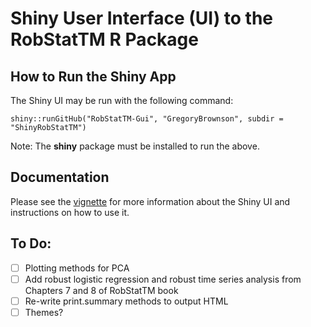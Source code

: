# Shiny User Interface (UI) to the RobStatTM R Package

## How to Run the Shiny App
The Shiny UI may be run with the following command:

  `shiny::runGitHub("RobStatTM-Gui", "GregoryBrownson", subdir = "ShinyRobStatTM")`
  
Note: The **shiny** package must be installed to run the above.

## Documentation
Please see the [vignette](https://github.com/GregoryBrownson/RobStatTM-GUI/blob/master/vignette/RobStatTM%20GUI_vignette.pdf) for more information about the Shiny UI and instructions on how to use it.

## To Do:

- [ ] Plotting methods for PCA
- [ ] Add robust logistic regression and robust time series analysis from Chapters 7 and 8 of RobStatTM book
- [ ] Re-write print.summary methods to output HTML
- [ ] Themes?
